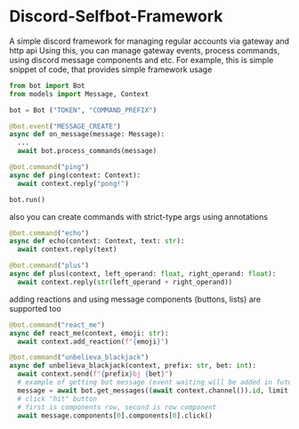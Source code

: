 # Discord-Selfbot-Framework
A simple discord framework for managing regular accounts via gateway and http api
Using this, you can manage gateway events, process commands, using discord message components and etc.
For example, this is simple snippet of code, that provides simple framework usage
```python
from bot import Bot
from models import Message, Context

bot = Bot ("TOKEN", "COMMAND_PREFIX")

@bot.event("MESSAGE_CREATE")
async def on_message(message: Message):
  ...
  await bot.process_commands(message)

@bot.command("ping")
async def ping(context: Context):
  await context.reply("pong!")

bot.run()
```
also you can create commands with strict-type args using annotations
```python
@bot.command("echo")
async def echo(context: Context, text: str):
  await context.reply(text)

@bot.command("plus")
async def plus(context, left_operand: float, right_operand: float):
  await context.reply(str(left_operand + right_operand))
```
adding reactions and using message components (buttons, lists) are supported too
```python
@bot.command("react_me")
async def react_me(context, emoji: str):
  await context.add_reaction(f"{emoji}")

@bot.command("unbelieva_blackjack")
async def unbelieva_blackjack(context, prefix: str, bet: int):
  await context.send(f"{prefix}bj {bet}")
  # example of getting bot message (event waiting will be added in future)
  message = await bot.get_messages((await context.channel()).id, limit = 1)[0]
  # click "hit" button
  # first is components row, second is row component
  await message.components[0].components[0].click()
```
